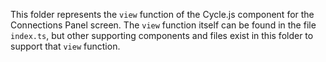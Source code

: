 <!--
SPDX-FileCopyrightText: 2021 The Manyverse Authors

SPDX-License-Identifier: CC-BY-4.0
-->

This folder represents the `view` function of the Cycle.js component for the Connections Panel screen. The `view` function itself can be found in the file `index.ts`, but other supporting components and files exist in this folder to support that `view` function.
